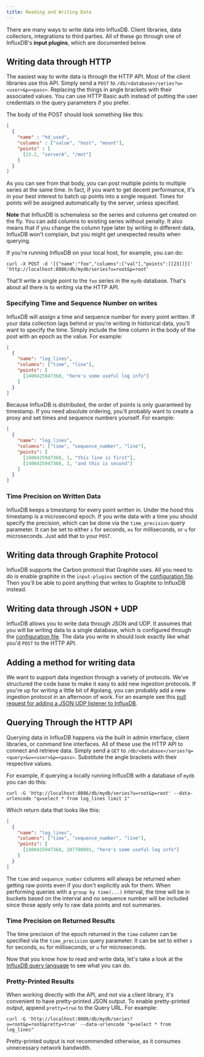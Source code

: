 ```yaml
---
title: Reading and Writing Data
---
```


There are many ways to write data into InfluxDB.
Client libraries, data collectors, integrations to third parties.
All of these go through one of InfluxDB's **input plugins**, which are documented below.

## Writing data through HTTP

The easiest way to write data is through the HTTP API.
Most of the client libraries use this API.
Simply send a `POST` to `/db/<database>/series?u=<user>&p=<pass>`.
Replacing the things in angle brackets with their associated values.
You can use HTTP Basic auth instead of putting the user credentials in the query parameters if you prefer.

The body of the POST should look something like this:

```json
[
  {
    "name" : "hd_used",
    "columns" : ["value", "host", "mount"],
    "points" : [
      [23.2, "serverA", "/mnt"]
    ]
  }
]
```

As you can see from that body, you can post multiple points to multiple series at the same time.
In fact, if you want to get decent performance, it's in your best interest to batch up points into a single request.
Times for points will be assigned automatically by the server, unless specified.

**Note** that InfluxDB is schemaless so the series and columns get created on the fly.
You can add columns to existing series without penalty.
It also means that if you change the column type later by writing in different data, InfluxDB won't complain, but you might get unexpected results when querying.

If you're running InfluxDB on your local host, for example, you can do:

```
curl -X POST -d '[{"name":"foo","columns":["val"],"points":[[23]]}]' 'http://localhost:8086/db/mydb/series?u=root&p=root'
```

That'll write a single point to the `foo` series in the `mydb` database.
That's about all there is to writing via the HTTP API.

### Specifying Time and Sequence Number on writes

InfluxDB will assign a time and sequence number for every point written.
If your data collection lags behind or you're writing in historical data, you'll want to specify the time.
Simply include the time column in the body of the post with an epoch as the value.
For example:

```json
[
  {
    "name": "log_lines",
    "columns": ["time", "line"],
    "points": [
      [1400425947368, "here's some useful log info"]
    ]
  }
]
```

Because InfluxDB is distributed, the order of points is only guaranteed by timestamp.
If you need absolute ordering, you'll probably want to create a proxy and set times and sequence numbers yourself.
For example:

```json
[
  {
    "name": "log_lines",
    "columns": ["time", "sequence_number", "line"],
    "points": [
      [1400425947368, 1, "this line is first"],
      [1400425947368, 2, "and this is second"]
    ]
  }
]
```

### Time Precision on Written Data

InfluxDB keeps a timestamp for every point written in.
Under the hood this timestamp is a microsecond epoch.
If you write data with a time you should specify the precision, which can be done via the `time_precision` query parameter.
It can be set to either `s` for seconds, `ms` for milliseconds, or `u` for microseconds.
Just add that to your `POST`.

## Writing data through Graphite Protocol

InfluxDB supports the Carbon protocol that Graphite uses.
All you need to do is enable graphite in the `input-plugins` section of the [configuration file](https://github.com/influxdb/influxdb/blob/master/config.sample.toml).
Then you'll be able to point anything that writes to Graphite to InfluxDB instead.

## Writing data through JSON + UDP

InfluxDB allows you to write data through JSON and UDP.
It assumes that you will be writing data to a single database, which is configured through the [configuration file](https://github.com/influxdb/influxdb/blob/master/config.sample.toml).
The data you write in should look exactly like what you'd `POST` to the HTTP API.

## Adding a method for writing data

We want to support data ingestion through a variety of protocols.
We've structured the code base to make it easy to add new ingestion protocols.
If you're up for writing a little bit of #golang, you can probably add a new ingestion protocol in an afternoon of work.
For an example see this [pull request for adding a JSON UDP listener to InfluxDB](https://github.com/influxdb/influxdb/pull/477/files).

## Querying Through the HTTP API

Querying data in InfluxDB happens via the built in admin interface, client libraries, or command line interfaces.
All of these use the HTTP API to connect and retrieve data.
Simply send a `GET` to `/db/<database>/series?q=<query>&u=<user>&p=<pass>`.
Substitute the angle brackets with their respective values.

For example, if querying a locally running InfluxDB with a database of `mydb` you can do this:

```
curl -G 'http://localhost:8086/db/mydb/series?u=root&p=root' --data-urlencode "q=select * from log_lines limit 1"
```

Which return data that looks like this:

```json
[
  {
    "name": "log_lines",
    "columns": ["time", "sequence_number", "line"],
    "points": [
      [1400425947368, 287780001, "here's some useful log info"]
    ]
  }
]
```

The `time` and `sequence_number` columns will always be returned when getting raw points even if you don't explicitly ask for them.
When performing queries with a `group by time(...)` interval, the time will be in buckets based on the interval and no sequence number will be included since those apply only to raw data points and not summaries.

### Time Precision on Returned Results

The time precision of the epoch returned in the `time` column can be specified via the `time_precision` query parameter.
It can be set to either `s` for seconds, `ms` for milliseconds, or `u` for microseconds.

Now that you know how to read and write data, let's take a look at the [InfluxDB query language](query_language.html) to see what you can do.

### Pretty-Printed Results

When working directly with the API, and not via a client library, it's convenient to have pretty-printed JSON output.
To enable pretty-printed output, append `pretty=true` to the Query URL.
For example:

```
curl -G 'http://localhost:8086/db/mydb/series?u=root&p=root&pretty=true' --data-urlencode "q=select * from log_lines"
```

Pretty-printed output is not recommended otherwise, as it consumes unnecessary network bandwidth.
